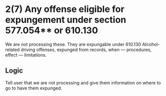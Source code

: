 # 2(7)  Any offense eligible for expungement under section 577.054** or 610.130

We are not processing these.  They are expungable under 610.130 Alcohol-related driving offenses, expunged from records, when — procedures, effect — limitations. 

## Logic

Tell user that we are not processing and give them information on where to go to have them expunged.
